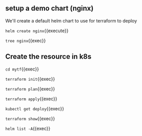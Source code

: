 
## setup a demo chart (nginx)

We'll create a default helm chart to use for terraform to deploy

`helm create nginx`{{execute}}

`tree nginx`{{exec}}


## Create the resource in k8s

`cd mytf`{{exec}}

`terraform init`{{exec}}

`terraform plan`{{exec}}

`terraform apply`{{exec}}

`kubectl get deploy`{{exec}}

`terraform show`{{exec}}

`helm list -A`{{exec}}


